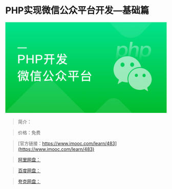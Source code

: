 # PHP实现微信公众平台开发—基础篇

![img](../../assets/5fe442e900010ad005400304.jpg)

> 简介：

> 价格：免费

> [官方链接：https://www.imooc.com/learn/483](https://www.imooc.com/learn/483)

> [阿里网盘：]()

> [百度网盘：]()

> [夸克网盘：]()
